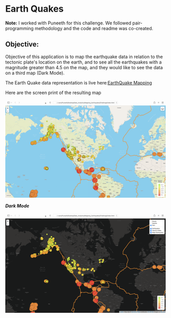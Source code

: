 # Earth Quakes

**Note:**
I worked with Puneeth for this challenge. We followed pair-programming methodology and the code and readme was co-created.


## **Objective:**

Objective of this application is to map the earthquake data in relation to the tectonic plate's location on the earth, and to see all the earthquakes with a magnitude greater than 4.5 on the map, and they would like to see the data on a third map (Dark Mode).

The Earth Quake data representation is live here:[EarthQuake Mapping](https://pnimma01.github.io/Mapping_Earthquakes/)

Here are the screen print of the resulting map

![Street and Satellite Map](https://github.com/pnimma01/Mapping_Earthquakes/blob/3cdb9022481961bc4e87716e43521728f89c9be2/Challenge/C1_2.png)

***Dark Mode***

![Dark Mode](https://github.com/pnimma01/Mapping_Earthquakes/blob/3cdb9022481961bc4e87716e43521728f89c9be2/Challenge/Dark.png)
